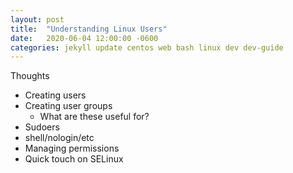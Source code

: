 ```yaml
---
layout: post
title:  "Understanding Linux Users"
date:   2020-06-04 12:00:00 -0600
categories: jekyll update centos web bash linux dev dev-guide
---
```


Thoughts
* Creating users
* Creating user groups
  * What are these useful for?
* Sudoers
* shell/nologin/etc
* Managing permissions
* Quick touch on SELinux
